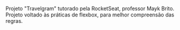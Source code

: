 Projeto "Travelgram" tutorado pela RocketSeat, professor Mayk Brito.
Projeto voltado às práticas de flexbox, para melhor compreensão das regras.
